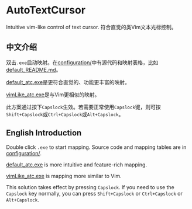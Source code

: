 # AutoTextCursor
 Intuitive vim-like control of text cursor. 符合直觉的类Vim文本光标控制。

## 中文介绍

双击`.exe`启动映射。在[configuration/](configuration/)中有源代码和映射表格，比如[default_README.md](configuration/default/default_README.md)。

[default_atc.exe](default_atc.exe)是更符合直觉的、功能更丰富的映射。

[vimLike_atc.exe](vimLike_atc.exe)是与Vim更相似的映射。

此方案通过按下`Capslock`生效。若需要正常使用`Capslock`键，则可按`Shift+Capslock`或`Ctrl+Capslock`或`Alt+Capslock`。

## English Introduction

Double click `.exe` to start mapping. Source code and mapping tables are in [configuration/](configuration/).

[default_atc.exe](default_atc.exe) is more intuitive and feature-rich mapping.

[vimLike_atc.exe](vimLike_atc.exe) is mapping more similar to Vim.

This solution takes effect by pressing `Capslock`. If you need to use the `Capslock` key normally, you can press `Shift+Capslock` or `Ctrl+Capslock` or `Alt+Capslock`.